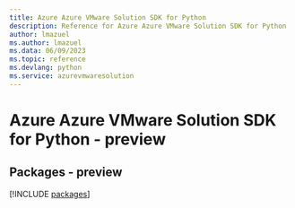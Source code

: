 ```yaml
---
title: Azure Azure VMware Solution SDK for Python
description: Reference for Azure Azure VMware Solution SDK for Python
author: lmazuel
ms.author: lmazuel
ms.data: 06/09/2023
ms.topic: reference
ms.devlang: python
ms.service: azurevmwaresolution
---
```

# Azure Azure VMware Solution SDK for Python - preview
## Packages - preview
[!INCLUDE [packages](azure-vmware-solution-index.md)]